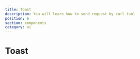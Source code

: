 ```yaml
---
title: Toast
description: You will learn how to send request by curl tool
position: 6
section: components
category: ui
---
```


# Toast

<preview name="toast"></preview>
